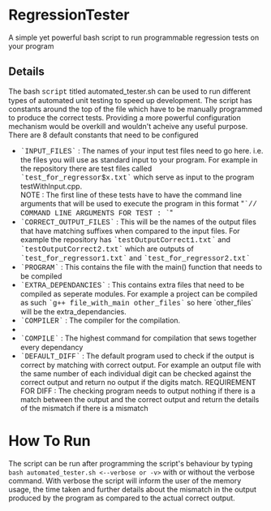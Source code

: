 # RegressionTester
A simple yet powerful bash script to run programmable regression tests on your program

## Details
The bash <font face="Courier">script</font> titled automated_tester.sh can be used to run different types of automated unit testing to speed up development. The script has constants around the top of the file which have to be manually programmed to produce the correct tests. Providing a more powerful configuration mechanism would be overkill and wouldn't acheive any useful purpose. There are 8 default constants that need to be configured
<ul>
  <li><FONT FACE="Courier">`INPUT_FILES`</FONT> : The names of your input test files need to go here. i.e. the files you will use as standard input to your program. For example in the repository there are test files called <FONT FACE="courier">`test_for_regressor$x.txt`</FONT> which serve as input to the program testWithInput.cpp. <br>NOTE : The first line of these tests have to have the command line arguments that will be used to execute the program in this format "<FONT FACE="courier">`// COMMAND LINE ARGUMENTS FOR TEST : `<the arguments here></FONT>"</li>
  <li><FONT FACE="courier">`CORRECT_OUTPUT_FILES`</FONT> : This will be the names of the output files that have matching suffixes when compared to the input files. For example the repository has <FONT FACE="courier">`testOutputCorrect1.txt`</FONT> and <FONT FACE="courier">`testOutputCorrect2.txt`</FONT> which are outputs of <FONT FACE="courier">`test_for_regressor1.txt`</FONT> and <FONT FACE="courier">`test_for_regressor2.txt`</FONT></li>
  <li><FONT FACE="courier">`PROGRAM`</FONT> : This contains the file with the main() function that needs to be compiled</li>
  <li><FONT FACE="courier">`EXTRA_DEPENDANCIES`</FONT> : This contains extra files that need to be compiled as seperate modules. For example a project can be compiled as such <FONT FACE="courier">`g++ file_with_main other_files`</FONT> so here `other_files` will be the extra_dependancies.</li>
  <li><FONT FACE="courier">`COMPILER`</FONT> : The compiler for the compilation.<li>
  <li><FONT FACE="courier">`COMPILE`</FONT> : The highest command for compilation that sews together every dependancy</li>
  <li><FONT FACE="courier">`DEFAULT_DIFF`</FONT> : The default program used to check if the output is correct by matching with correct output. For example an output file with the same number of each individual digit can be checked against the correct output and return no output if the digits match. REQUIREMENT FOR DIFF : The checking program needs to output nothing if there is a match between the output and the correct output and return the details of the mismatch if there is a mismatch</li>
</ul>

# How To Run
The script can be run after programming the script's behaviour by typing 
  `bash automated_tester.sh <--verbose or -v>` 
with or without the verbose command. With verbose the script will inform the user of the memory usage, the time taken and further details about the mismatch in the output produced by the program as compared to the actual correct output.
  
